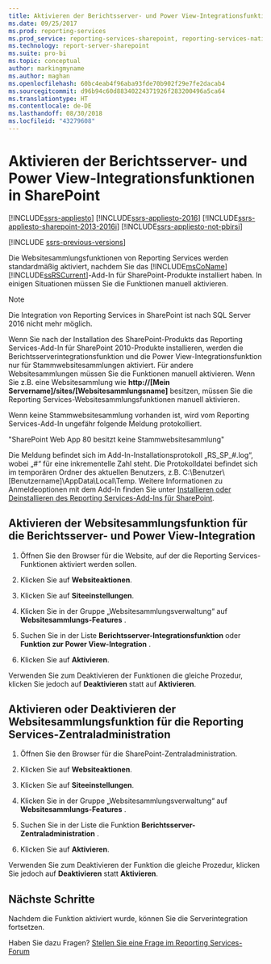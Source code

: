 ```yaml
---
title: Aktivieren der Berichtsserver- und Power View-Integrationsfunktionen in SharePoint | Microsoft-Dokumentation
ms.date: 09/25/2017
ms.prod: reporting-services
ms.prod_service: reporting-services-sharepoint, reporting-services-native
ms.technology: report-server-sharepoint
ms.suite: pro-bi
ms.topic: conceptual
author: markingmyname
ms.author: maghan
ms.openlocfilehash: 60bc4eab4f96aba93fde70b902f29e7fe2dacab4
ms.sourcegitcommit: d96b94c60d88340224371926f283200496a5ca64
ms.translationtype: HT
ms.contentlocale: de-DE
ms.lasthandoff: 08/30/2018
ms.locfileid: "43279608"
---
```

# <a name="activate-the-report-server-and-power-view-integration-features-in-sharepoint"></a>Aktivieren der Berichtsserver- und Power View-Integrationsfunktionen in SharePoint

[!INCLUDE[ssrs-appliesto](../../includes/ssrs-appliesto.md)] [!INCLUDE[ssrs-appliesto-2016](../../includes/ssrs-appliesto-2016.md)] [!INCLUDE[ssrs-appliesto-sharepoint-2013-2016i](../../includes/ssrs-appliesto-sharepoint-2013-2016.md)] [!INCLUDE[ssrs-appliesto-not-pbirsi](../../includes/ssrs-appliesto-not-pbirs.md)]

[!INCLUDE [ssrs-previous-versions](../../includes/ssrs-previous-versions.md)]

  Die Websitesammlungsfunktionen von Reporting Services werden standardmäßig aktiviert, nachdem Sie das [!INCLUDE[msCoName](../../includes/msconame-md.md)] [!INCLUDE[ssRSCurrent](../../includes/ssrscurrent-md.md)]-Add-In für SharePoint-Produkte installiert haben. In einigen Situationen müssen Sie die Funktionen manuell aktivieren.  

> [!NOTE]
> Die Integration von Reporting Services in SharePoint ist nach SQL Server 2016 nicht mehr möglich.

 Wenn Sie nach der Installation des SharePoint-Produkts das Reporting Services-Add-In für SharePoint 2010-Produkte installieren, werden die Berichtsserverintegrationsfunktion und die Power View-Integrationsfunktion nur für Stammwebsitesammlungen aktiviert. Für andere Websitesammlungen müssen Sie die Funktionen manuell aktivieren. Wenn Sie z.B. eine Websitesammlung wie **http://[Mein Servername]/sites/[Websitesammlungsname]** besitzen, müssen Sie die Reporting Services-Websitesammlungsfunktionen manuell aktivieren.  
  
 Wenn keine Stammwebsitesammlung vorhanden ist, wird vom Reporting Services-Add-In ungefähr folgende Meldung protokolliert.  
  
 "SharePoint Web App 80 besitzt keine Stammwebsitesammlung"  
  
 Die Meldung befindet sich im Add-In-Installationsprotokoll „RS_SP_#.log“, wobei „#“ für eine inkrementelle Zahl steht. Die Protokolldatei befindet sich im temporären Ordner des aktuellen Benutzers, z.B. C:\Benutzer\\[Benutzername]\AppData\Local\Temp. Weitere Informationen zu Anmeldeoptionen mit dem Add-In finden Sie unter [Installieren oder Deinstallieren des Reporting Services-Add-Ins für SharePoint](../../reporting-services/install-windows/install-or-uninstall-the-reporting-services-add-in-for-sharepoint.md).  

## <a name="activate-the-report-server-and-power-view-integration-site-collection-features"></a>Aktivieren der Websitesammlungsfunktion für die Berichtsserver- und Power View-Integration
  
1.  Öffnen Sie den Browser für die Website, auf der die Reporting Services-Funktionen aktiviert werden sollen.  
  
2.  Klicken Sie auf **Websiteaktionen**.  
  
3.  Klicken Sie auf **Siteeinstellungen**.  
  
4.  Klicken Sie in der Gruppe „Websitesammlungsverwaltung“ auf **Websitesammlungs-Features** .  
  
5.  Suchen Sie in der Liste **Berichtsserver-Integrationsfunktion** oder **Funktion zur Power View-Integration** .  
  
6.  Klicken Sie auf **Aktivieren**.  
  
 Verwenden Sie zum Deaktivieren der Funktionen die gleiche Prozedur, klicken Sie jedoch auf **Deaktivieren** statt auf **Aktivieren**.  
  
## <a name="activate-or-deactivate-reporting-services-central-administration-site-collection-feature"></a>Aktivieren oder Deaktivieren der Websitesammlungsfunktion für die Reporting Services-Zentraladministration
  
1.  Öffnen Sie den Browser für die SharePoint-Zentraladministration.  
  
2.  Klicken Sie auf **Websiteaktionen**.  
  
3.  Klicken Sie auf **Siteeinstellungen**.  
  
4.  Klicken Sie in der Gruppe „Websitesammlungsverwaltung“ auf **Websitesammlungs-Features** .  
  
5.  Suchen Sie in der Liste die Funktion **Berichtsserver-Zentraladministration** .  
  
6.  Klicken Sie auf **Aktivieren**.  
  
 Verwenden Sie zum Deaktivieren der Funktion die gleiche Prozedur, klicken Sie jedoch auf **Deaktivieren** statt **Aktivieren**.  
  
## <a name="next-steps"></a>Nächste Schritte

Nachdem die Funktion aktiviert wurde, können Sie die Serverintegration fortsetzen.

Haben Sie dazu Fragen? [Stellen Sie eine Frage im Reporting Services-Forum](http://go.microsoft.com/fwlink/?LinkId=620231)
